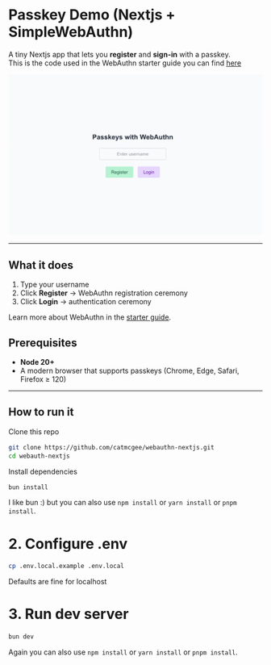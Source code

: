# Passkey Demo (Nextjs + SimpleWebAuthn)

A tiny Nextjs app that lets you **register** and **sign-in** with a passkey.  
This is the code used in the WebAuthn starter guide you can find [here](https://hashnode.com/preview/6892556c26ce3f9de6c08fc1)

![App homescreen](public/homescreen.png)

---

## What it does

1. Type your username
1. Click **Register** → WebAuthn registration ceremony
1. Click **Login** → authentication ceremony

Learn more about WebAuthn in the [starter guide](https://hashnode.com/preview/6892556c26ce3f9de6c08fc1).

## Prerequisites

- **Node 20+**
- A modern browser that supports passkeys (Chrome, Edge, Safari, Firefox ≥ 120)

---

## How to run it

Clone this repo

```bash
git clone https://github.com/catmcgee/webauthn-nextjs.git
cd webauth-nextjs
```

Install dependencies

```bash
bun install
```

I like bun :) but you can also use `npm install` or `yarn install` or `pnpm install`.

# 2. Configure .env

```bash
cp .env.local.example .env.local
```

Defaults are fine for localhost

# 3. Run dev server

```bash
bun dev
```

Again you can also use `npm install` or `yarn install` or `pnpm install`.
